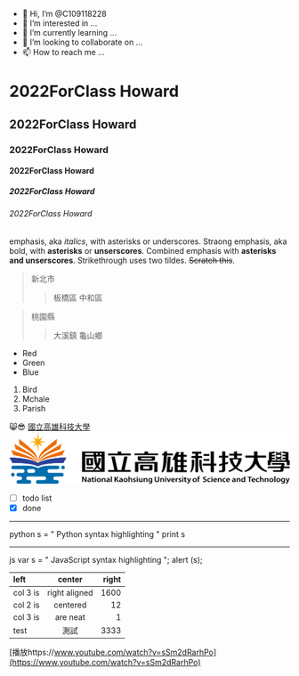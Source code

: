 - 👋 Hi, I’m @C109118228
- 👀 I’m interested in ...
- 🌱 I’m currently learning ...
- 💞️ I’m looking to collaborate on ...
- 📫 How to reach me ...

<!---
C109118228/C109118228 is a ✨ special ✨ repository because its `README.md` (this file) appears on your GitHub profile.
You can click the Preview link to take a look at your changes.
--->

# 2022ForClass Howard
## 2022ForClass Howard
### 2022ForClass Howard
#### 2022ForClass Howard
##### 2022ForClass Howard
###### 2022ForClass Howard

emphasis, aka *italics*, with asterisks or underscores.
Straong emphasis, aka bold, with **asterisks** or **unserscores**.
Combined emphasis with **asterisks and unserscores**.
Strikethrough uses two tildes. ~~Scratch this~~.


> 新北市
>>板橋區
>>中和區

> 桃園縣
>>大溪鎮
>>龜山鄉

* Red
* Green
* Blue

1. Bird
2. Mchale
3. Parish


😸😎
[國立高雄科技大學](https://www.nkust.edu.tw/)
![NKUST](NKUST.png "nkust")
- [ ] todo list
- [x] done

***

python
s = " Python syntax highlighting "
print s
***

js
var s = " JavaScript syntax highlighting ";
alert (s);

| left | center | right |
| :------------- | :--------------------: | ------------:|
| col 3 is | right aligned | 1600 |
| col 2 is | centered | 12 |
| col 3 is | are neat | 1 |
| test | 測試 | 3333 |

[播放https://www.youtube.com/watch?v=sSm2dRarhPo](https://www.youtube.com/watch?v=sSm2dRarhPo)
